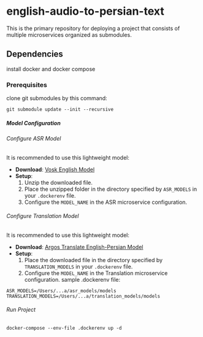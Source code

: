 

# english-audio-to-persian-text
This is the primary repository for deploying a project that consists of multiple microservices organized as submodules.
## Dependencies
install docker and docker compose

### Prerequisites
clone git submodules by this command:
```
git submodule update --init --recursive
```

##### Model Configuration

###### Configure ASR Model
It is recommended to use this lightweight model:
- **Download**: [Vosk English Model](https://alphacephei.com/vosk/models/vosk-model-en-us-0.22-lgraph.zip)
- **Setup**:
  1. Unzip the downloaded file.
  2. Place the unzipped folder in the directory specified by `ASR_MODELS` in your `.dockerenv` file.
  3. Configure the `MODEL_NAME` in the ASR microservice configuration.

###### Configure Translation Model
It is recommended to use this lightweight model:
- **Download**: [Argos Translate English-Persian Model](https://argos-net.com/v1/translate-en_fa-1_5.argosmodel)
- **Setup**:
  1. Place the downloaded file in the directory specified by `TRANSLATION_MODELS` in your `.dockerenv` file.
  2. Configure the `MODEL_NAME` in the Translation microservice configuration.
sample .dockerenv file:
```
ASR_MODELS=/Users/...a/asr_models/models
TRANSLATION_MODELS=/Users/...a/translation_models/models
```

###### Run Project

```
docker-compose --env-file .dockerenv up -d
```
